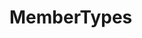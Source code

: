 #  MemberTypes

<api-schema openapi-path="../../../api-specs/swagger-otr-api.json" name="MemberTypes"/>